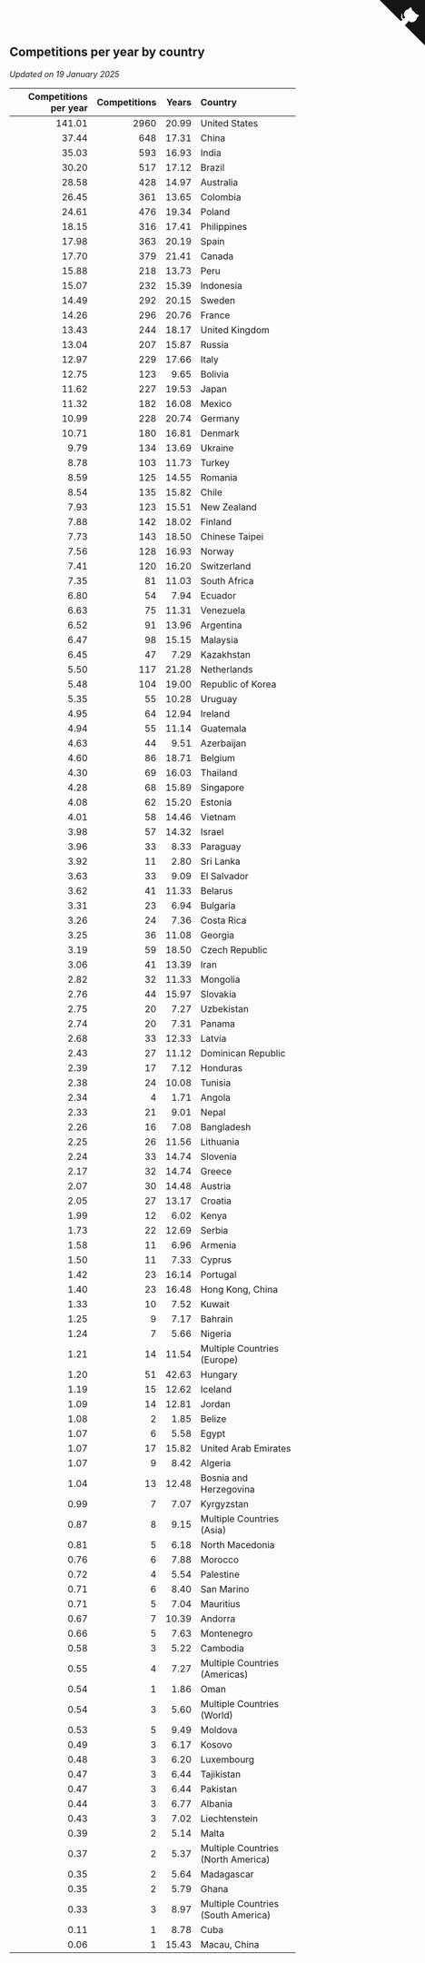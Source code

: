 ## Competitions per year by country

*Updated on 19 January 2025*

| Competitions per year | Competitions | Years | Country |
| ---: | ---: | ---: | :--- |
| 141.01 | 2960 | 20.99 | United States |
| 37.44 | 648 | 17.31 | China |
| 35.03 | 593 | 16.93 | India |
| 30.20 | 517 | 17.12 | Brazil |
| 28.58 | 428 | 14.97 | Australia |
| 26.45 | 361 | 13.65 | Colombia |
| 24.61 | 476 | 19.34 | Poland |
| 18.15 | 316 | 17.41 | Philippines |
| 17.98 | 363 | 20.19 | Spain |
| 17.70 | 379 | 21.41 | Canada |
| 15.88 | 218 | 13.73 | Peru |
| 15.07 | 232 | 15.39 | Indonesia |
| 14.49 | 292 | 20.15 | Sweden |
| 14.26 | 296 | 20.76 | France |
| 13.43 | 244 | 18.17 | United Kingdom |
| 13.04 | 207 | 15.87 | Russia |
| 12.97 | 229 | 17.66 | Italy |
| 12.75 | 123 | 9.65 | Bolivia |
| 11.62 | 227 | 19.53 | Japan |
| 11.32 | 182 | 16.08 | Mexico |
| 10.99 | 228 | 20.74 | Germany |
| 10.71 | 180 | 16.81 | Denmark |
| 9.79 | 134 | 13.69 | Ukraine |
| 8.78 | 103 | 11.73 | Turkey |
| 8.59 | 125 | 14.55 | Romania |
| 8.54 | 135 | 15.82 | Chile |
| 7.93 | 123 | 15.51 | New Zealand |
| 7.88 | 142 | 18.02 | Finland |
| 7.73 | 143 | 18.50 | Chinese Taipei |
| 7.56 | 128 | 16.93 | Norway |
| 7.41 | 120 | 16.20 | Switzerland |
| 7.35 | 81 | 11.03 | South Africa |
| 6.80 | 54 | 7.94 | Ecuador |
| 6.63 | 75 | 11.31 | Venezuela |
| 6.52 | 91 | 13.96 | Argentina |
| 6.47 | 98 | 15.15 | Malaysia |
| 6.45 | 47 | 7.29 | Kazakhstan |
| 5.50 | 117 | 21.28 | Netherlands |
| 5.48 | 104 | 19.00 | Republic of Korea |
| 5.35 | 55 | 10.28 | Uruguay |
| 4.95 | 64 | 12.94 | Ireland |
| 4.94 | 55 | 11.14 | Guatemala |
| 4.63 | 44 | 9.51 | Azerbaijan |
| 4.60 | 86 | 18.71 | Belgium |
| 4.30 | 69 | 16.03 | Thailand |
| 4.28 | 68 | 15.89 | Singapore |
| 4.08 | 62 | 15.20 | Estonia |
| 4.01 | 58 | 14.46 | Vietnam |
| 3.98 | 57 | 14.32 | Israel |
| 3.96 | 33 | 8.33 | Paraguay |
| 3.92 | 11 | 2.80 | Sri Lanka |
| 3.63 | 33 | 9.09 | El Salvador |
| 3.62 | 41 | 11.33 | Belarus |
| 3.31 | 23 | 6.94 | Bulgaria |
| 3.26 | 24 | 7.36 | Costa Rica |
| 3.25 | 36 | 11.08 | Georgia |
| 3.19 | 59 | 18.50 | Czech Republic |
| 3.06 | 41 | 13.39 | Iran |
| 2.82 | 32 | 11.33 | Mongolia |
| 2.76 | 44 | 15.97 | Slovakia |
| 2.75 | 20 | 7.27 | Uzbekistan |
| 2.74 | 20 | 7.31 | Panama |
| 2.68 | 33 | 12.33 | Latvia |
| 2.43 | 27 | 11.12 | Dominican Republic |
| 2.39 | 17 | 7.12 | Honduras |
| 2.38 | 24 | 10.08 | Tunisia |
| 2.34 | 4 | 1.71 | Angola |
| 2.33 | 21 | 9.01 | Nepal |
| 2.26 | 16 | 7.08 | Bangladesh |
| 2.25 | 26 | 11.56 | Lithuania |
| 2.24 | 33 | 14.74 | Slovenia |
| 2.17 | 32 | 14.74 | Greece |
| 2.07 | 30 | 14.48 | Austria |
| 2.05 | 27 | 13.17 | Croatia |
| 1.99 | 12 | 6.02 | Kenya |
| 1.73 | 22 | 12.69 | Serbia |
| 1.58 | 11 | 6.96 | Armenia |
| 1.50 | 11 | 7.33 | Cyprus |
| 1.42 | 23 | 16.14 | Portugal |
| 1.40 | 23 | 16.48 | Hong Kong, China |
| 1.33 | 10 | 7.52 | Kuwait |
| 1.25 | 9 | 7.17 | Bahrain |
| 1.24 | 7 | 5.66 | Nigeria |
| 1.21 | 14 | 11.54 | Multiple Countries (Europe) |
| 1.20 | 51 | 42.63 | Hungary |
| 1.19 | 15 | 12.62 | Iceland |
| 1.09 | 14 | 12.81 | Jordan |
| 1.08 | 2 | 1.85 | Belize |
| 1.07 | 6 | 5.58 | Egypt |
| 1.07 | 17 | 15.82 | United Arab Emirates |
| 1.07 | 9 | 8.42 | Algeria |
| 1.04 | 13 | 12.48 | Bosnia and Herzegovina |
| 0.99 | 7 | 7.07 | Kyrgyzstan |
| 0.87 | 8 | 9.15 | Multiple Countries (Asia) |
| 0.81 | 5 | 6.18 | North Macedonia |
| 0.76 | 6 | 7.88 | Morocco |
| 0.72 | 4 | 5.54 | Palestine |
| 0.71 | 6 | 8.40 | San Marino |
| 0.71 | 5 | 7.04 | Mauritius |
| 0.67 | 7 | 10.39 | Andorra |
| 0.66 | 5 | 7.63 | Montenegro |
| 0.58 | 3 | 5.22 | Cambodia |
| 0.55 | 4 | 7.27 | Multiple Countries (Americas) |
| 0.54 | 1 | 1.86 | Oman |
| 0.54 | 3 | 5.60 | Multiple Countries (World) |
| 0.53 | 5 | 9.49 | Moldova |
| 0.49 | 3 | 6.17 | Kosovo |
| 0.48 | 3 | 6.20 | Luxembourg |
| 0.47 | 3 | 6.44 | Tajikistan |
| 0.47 | 3 | 6.44 | Pakistan |
| 0.44 | 3 | 6.77 | Albania |
| 0.43 | 3 | 7.02 | Liechtenstein |
| 0.39 | 2 | 5.14 | Malta |
| 0.37 | 2 | 5.37 | Multiple Countries (North America) |
| 0.35 | 2 | 5.64 | Madagascar |
| 0.35 | 2 | 5.79 | Ghana |
| 0.33 | 3 | 8.97 | Multiple Countries (South America) |
| 0.11 | 1 | 8.78 | Cuba |
| 0.06 | 1 | 15.43 | Macau, China |


<a href="https://github.com/jonatanklosko/wca_statistics" class="github-corner" aria-label="View source on Github"><svg width="80" height="80" viewBox="0 0 250 250" style="fill:#151513; color:#fff; position: absolute; top: 0; border: 0; right: 0;" aria-hidden="true"><path d="M0,0 L115,115 L130,115 L142,142 L250,250 L250,0 Z"></path><path d="M128.3,109.0 C113.8,99.7 119.0,89.6 119.0,89.6 C122.0,82.7 120.5,78.6 120.5,78.6 C119.2,72.0 123.4,76.3 123.4,76.3 C127.3,80.9 125.5,87.3 125.5,87.3 C122.9,97.6 130.6,101.9 134.4,103.2" fill="currentColor" style="transform-origin: 130px 106px;" class="octo-arm"></path><path d="M115.0,115.0 C114.9,115.1 118.7,116.5 119.8,115.4 L133.7,101.6 C136.9,99.2 139.9,98.4 142.2,98.6 C133.8,88.0 127.5,74.4 143.8,58.0 C148.5,53.4 154.0,51.2 159.7,51.0 C160.3,49.4 163.2,43.6 171.4,40.1 C171.4,40.1 176.1,42.5 178.8,56.2 C183.1,58.6 187.2,61.8 190.9,65.4 C194.5,69.0 197.7,73.2 200.1,77.6 C213.8,80.2 216.3,84.9 216.3,84.9 C212.7,93.1 206.9,96.0 205.4,96.6 C205.1,102.4 203.0,107.8 198.3,112.5 C181.9,128.9 168.3,122.5 157.7,114.1 C157.9,116.9 156.7,120.9 152.7,124.9 L141.0,136.5 C139.8,137.7 141.6,141.9 141.8,141.8 Z" fill="currentColor" class="octo-body"></path></svg></a><style>.github-corner:hover .octo-arm{animation:octocat-wave 560ms ease-in-out}@keyframes octocat-wave{0%,100%{transform:rotate(0)}20%,60%{transform:rotate(-25deg)}40%,80%{transform:rotate(10deg)}}@media (max-width:500px){.github-corner:hover .octo-arm{animation:none}.github-corner .octo-arm{animation:octocat-wave 560ms ease-in-out}}</style>
